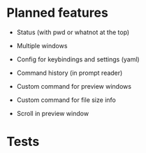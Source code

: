 # Planned features
 - Status (with pwd or whatnot at the top)

 - Multiple windows
 - Config for keybindings and settings (yaml)
 - Command history (in prompt reader)
 - Custom command for preview windows
 - Custom command for file size info
 - Scroll in preview window

# Tests

